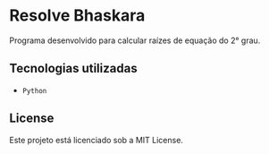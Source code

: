 # Resolve Bhaskara
Programa desenvolvido para calcular raízes de equação do 2° grau.

## Tecnologias utilizadas
- `Python`

## License
Este projeto está licenciado sob a MIT License.